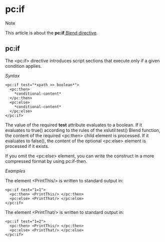 # pc:if



> [!NOTE]
> This article is about the **pc:if**[ Blend directive](/docs/Repositories/Blend%20directives).

## **pc:if**

The \<pc:if> directive introduces script sections that execute only if a given condition applies.

*Syntax*

```
<pc:if test="*xpath >> boolean*">
  <pc:then>
    *conditional-content*
  </pc:then>
  <pc:else>
    *conditional-content*
  </pc:else>
</pc:if>
```

The value of the required **test** attribute evaluates to a boolean. If it evaluates to true() according to the rules of the xslutil:test() Blend function, the content of the required \<pc:then> child element is processed. If it evaluates to false(), the content of the optional \<pc:else> element is processed if it exists.

If you omit the \<pc:else> element, you can write the construct in a more compressed format by using pc:if-then.

*Examples*

The element \<PrintThis/> is written to standard output in:

```language-xml
<pc:if test="1=1">
  <pc:then> <PrintThis/> </pc:then>
  <pc:else> <PrintThat/> </pc:else>
</pc:if>
```

The element \<PrintThat/> is written to standard output in:

```language-xml
<pc:if test="1=2">
  <pc:then> <PrintThis/> </pc:then>
  <pc:else> <PrintThat/> </pc:else>
</pc:if>
```

 